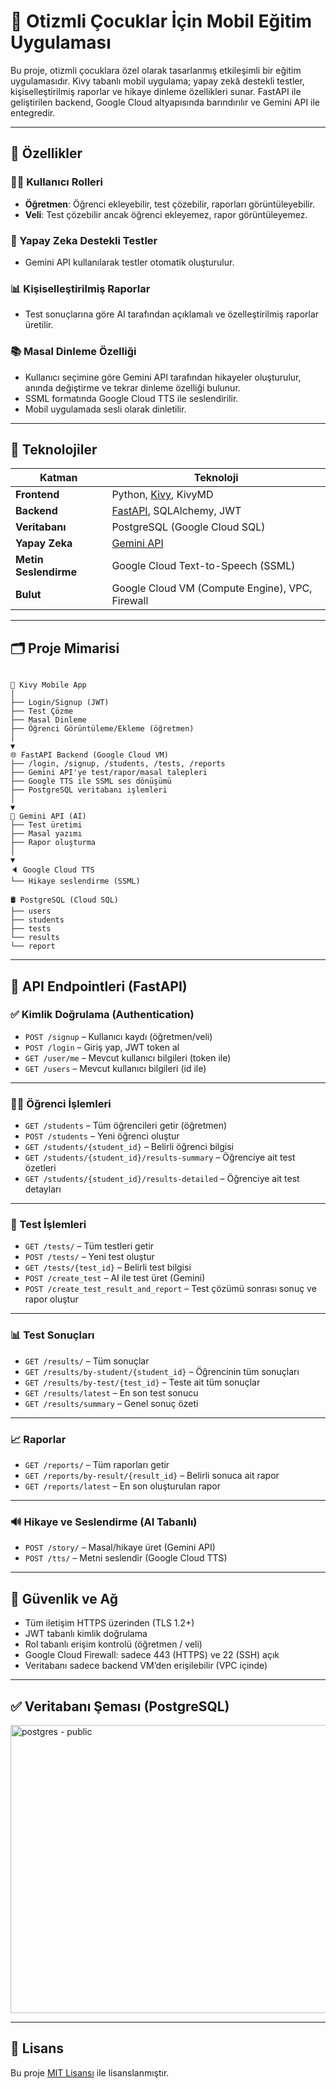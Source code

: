
# 🌈 Otizmli Çocuklar İçin Mobil Eğitim Uygulaması

Bu proje, otizmli çocuklara özel olarak tasarlanmış etkileşimli bir eğitim uygulamasıdır. Kivy tabanlı mobil uygulama; yapay zekâ destekli testler, kişiselleştirilmiş raporlar ve hikaye dinleme özellikleri sunar. FastAPI ile geliştirilen backend, Google Cloud altyapısında barındırılır ve Gemini API ile entegredir.

---

## 🚀 Özellikler

### 👨‍🏫 Kullanıcı Rolleri
- **Öğretmen**: Öğrenci ekleyebilir, test çözebilir, raporları görüntüleyebilir.
- **Veli**: Test çözebilir ancak öğrenci ekleyemez, rapor görüntüleyemez.

### 🧠 Yapay Zeka Destekli Testler
- Gemini API kullanılarak testler otomatik oluşturulur.

### 📊 Kişiselleştirilmiş Raporlar
- Test sonuçlarına göre AI tarafından açıklamalı ve özelleştirilmiş raporlar üretilir.

### 📚 Masal Dinleme Özelliği
- Kullanıcı seçimine göre Gemini API tarafından hikayeler oluşturulur, anında değiştirme ve tekrar dinleme özelliği bulunur.
- SSML formatında Google Cloud TTS ile seslendirilir.
- Mobil uygulamada sesli olarak dinletilir.

---

## 🧩 Teknolojiler

| Katman | Teknoloji |
|--------|-----------|
| **Frontend** | Python, [Kivy](https://kivy.org/), KivyMD |
| **Backend** | [FastAPI](https://fastapi.tiangolo.com/), SQLAlchemy, JWT |
| **Veritabanı** | PostgreSQL (Google Cloud SQL) |
| **Yapay Zeka** | [Gemini API](https://deepmind.google/technologies/gemini) |
| **Metin Seslendirme** | Google Cloud Text-to-Speech (SSML) |
| **Bulut** | Google Cloud VM (Compute Engine), VPC, Firewall |

---

## 🗂️ Proje Mimarisi

```

📱 Kivy Mobile App
│
├── Login/Signup (JWT)
├── Test Çözme
├── Masal Dinleme
├── Öğrenci Görüntüleme/Ekleme (öğretmen)
│
▼
🌐 FastAPI Backend (Google Cloud VM)
├── /login, /signup, /students, /tests, /reports
├── Gemini API'ye test/rapor/masal talepleri
├── Google TTS ile SSML ses dönüşümü
├── PostgreSQL veritabanı işlemleri
│
▼
🧠 Gemini API (AI)
├── Test üretimi
├── Masal yazımı
├── Rapor oluşturma
│
▼
🔈 Google Cloud TTS
└── Hikaye seslendirme (SSML)

🛢️ PostgreSQL (Cloud SQL)
├── users
├── students
├── tests
└── results
└── report

````

---

## 📑 API Endpointleri (FastAPI)

### ✅ Kimlik Doğrulama (Authentication)

* `POST /signup` – Kullanıcı kaydı (öğretmen/veli)
* `POST /login` – Giriş yap, JWT token al
* `GET /user/me` – Mevcut kullanıcı bilgileri (token ile)
* `GET /users` – Mevcut kullanıcı bilgileri (id ile)

---

### 👨‍🎓 Öğrenci İşlemleri

* `GET /students` – Tüm öğrencileri getir (öğretmen)
* `POST /students` – Yeni öğrenci oluştur
* `GET /students/{student_id}` – Belirli öğrenci bilgisi
* `GET /students/{student_id}/results-summary` – Öğrenciye ait test özetleri
* `GET /students/{student_id}/results-detailed` – Öğrenciye ait test detayları

---

### 🧪 Test İşlemleri

* `GET /tests/` – Tüm testleri getir
* `POST /tests/` – Yeni test oluştur
* `GET /tests/{test_id}` – Belirli test bilgisi
* `POST /create_test` – AI ile test üret (Gemini)
* `POST /create_test_result_and_report` – Test çözümü sonrası sonuç ve rapor oluştur

---

### 📊 Test Sonuçları

* `GET /results/` – Tüm sonuçlar
* `GET /results/by-student/{student_id}` – Öğrencinin tüm sonuçları
* `GET /results/by-test/{test_id}` – Teste ait tüm sonuçlar
* `GET /results/latest` – En son test sonucu
* `GET /results/summary` – Genel sonuç özeti

---

### 📈 Raporlar

* `GET /reports/` – Tüm raporları getir
* `GET /reports/by-result/{result_id}` – Belirli sonuca ait rapor
* `GET /reports/latest` – En son oluşturulan rapor

---

### 🔊 Hikaye ve Seslendirme (AI Tabanlı)

* `POST /story/` – Masal/hikaye üret (Gemini API)
* `POST /tts/` – Metni seslendir (Google Cloud TTS)

---


## 🔐 Güvenlik ve Ağ

- Tüm iletişim HTTPS üzerinden (TLS 1.2+)
- JWT tabanlı kimlik doğrulama
- Rol tabanlı erişim kontrolü (öğretmen / veli)
- Google Cloud Firewall: sadece 443 (HTTPS) ve 22 (SSH) açık
- Veritabanı sadece backend VM’den erişilebilir (VPC içinde)

---


## ✅ Veritabanı Şeması (PostgreSQL)

<img width="1733" height="461" alt="postgres - public" src="https://github.com/user-attachments/assets/6c80206c-c13f-42e9-a4d7-fb6b68aaa2a1" />

---

## 📄 Lisans

Bu proje [MIT Lisansı](LICENSE) ile lisanslanmıştır.








